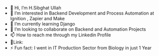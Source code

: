 - 👋 Hi, I’m H.Sibghat Ullah
- 👀 I’m interested in Backend Development and Process Automation at Ignition , Zapier and Make
- 🌱 I’m currently learning Django 
- 💞️ I’m looking to collaborate on Backend and Automation Projects
- 📫 How to reach me through my Linkedin Profile
- 🔗Link: 
- ⚡ Fun fact: I went in IT Production Sector from Biology in just 1 Year

<!---
DrJamali/DrJamali is a ✨ special ✨ repository because its `README.md` (this file) appears on your GitHub profile.
You can click the Preview link to take a look at your changes.
--->

